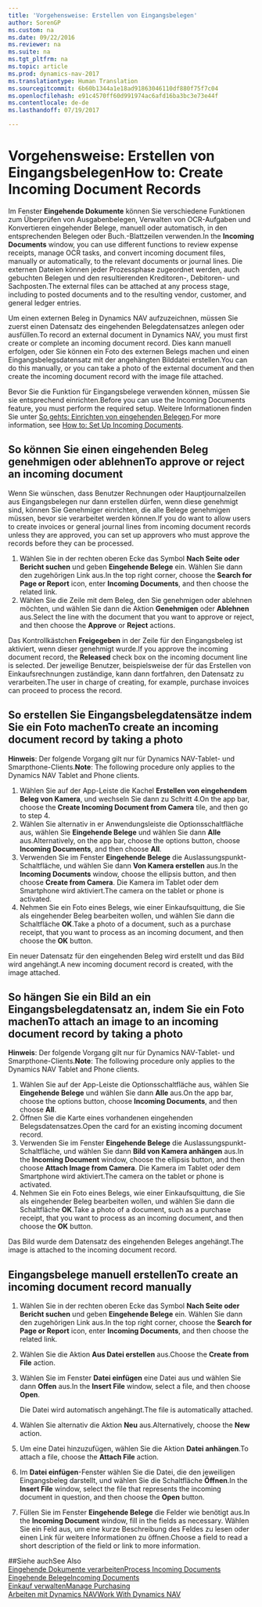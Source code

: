 ```yaml
---
title: 'Vorgehensweise: Erstellen von Eingangsbelegen'
author: SorenGP
ms.custom: na
ms.date: 09/22/2016
ms.reviewer: na
ms.suite: na
ms.tgt_pltfrm: na
ms.topic: article
ms.prod: dynamics-nav-2017
ms.translationtype: Human Translation
ms.sourcegitcommit: 6b60b1344a1e18ad91863046110df880f75f7c04
ms.openlocfilehash: e91c4570ff60d991974ac6afd16ba3bc3e73e44f
ms.contentlocale: de-de
ms.lasthandoff: 07/19/2017

---
```


# <a name="how-to-create-incoming-document-records"></a><span data-ttu-id="6c836-102">Vorgehensweise: Erstellen von Eingangsbelegen</span><span class="sxs-lookup"><span data-stu-id="6c836-102">How to: Create Incoming Document Records</span></span>
<span data-ttu-id="6c836-103">Im Fenster **Eingehende Dokumente** können Sie verschiedene Funktionen zum Überprüfen von Ausgabenbelegen, Verwalten von OCR-Aufgaben und Konvertieren eingehender Belege, manuell oder automatisch, in den entsprechenden Belegen oder Buch.-Blattzeilen verwenden.</span><span class="sxs-lookup"><span data-stu-id="6c836-103">In the **Incoming Documents** window, you can use different functions to review expense receipts, manage OCR tasks, and convert incoming document files, manually or automatically, to the relevant documents or journal lines.</span></span> <span data-ttu-id="6c836-104">Die externen Dateien können jeder Prozessphase zugeordnet werden, auch gebuchten Belegen und den resultierenden Kreditoren-, Debitoren- und Sachposten.</span><span class="sxs-lookup"><span data-stu-id="6c836-104">The external files can be attached at any process stage, including to posted documents and to the resulting vendor, customer, and general ledger entries.</span></span>

<span data-ttu-id="6c836-105">Um einen externen Beleg in Dynamics NAV aufzuzeichnen, müssen Sie zuerst einen Datensatz des eingehenden Belegdatensatzes anlegen oder ausfüllen.</span><span class="sxs-lookup"><span data-stu-id="6c836-105">To record an external document in Dynamics NAV, you must first create or complete an incoming document record.</span></span> <span data-ttu-id="6c836-106">Dies kann manuell erfolgen, oder Sie können ein Foto des externen Belegs machen und einen Eingangsbelegsdatensatz mit der angehängten Bilddatei erstellen.</span><span class="sxs-lookup"><span data-stu-id="6c836-106">You can do this manually, or you can take a photo of the external document and then create the incoming document record with the image file attached.</span></span>

<span data-ttu-id="6c836-107">Bevor Sie die Funktion für Eingangsbelege verwenden können, müssen Sie sie entsprechend einrichten.</span><span class="sxs-lookup"><span data-stu-id="6c836-107">Before you can use the Incoming Documents feature, you must perform the required setup.</span></span> <span data-ttu-id="6c836-108">Weitere Informationen finden Sie unter [So gehts: Einrichten von eingehenden Belegen](across-how-setup-income-documents.md).</span><span class="sxs-lookup"><span data-stu-id="6c836-108">For more information, see [How to: Set Up Incoming Documents](across-how-setup-income-documents.md).</span></span>

## <a name="to-approve-or-reject-an-incoming-document"></a><span data-ttu-id="6c836-109">So können Sie einen eingehenden Beleg genehmigen oder ablehnen</span><span class="sxs-lookup"><span data-stu-id="6c836-109">To approve or reject an incoming document</span></span>
<span data-ttu-id="6c836-110">Wenn Sie wünschen, dass Benutzer Rechnungen oder Hauptjournalzeilen aus Eingangsbelegen nur dann erstellen dürfen, wenn diese genehmigt sind, können Sie Genehmiger einrichten, die alle Belege genehmigen müssen, bevor sie verarbeitet werden können.</span><span class="sxs-lookup"><span data-stu-id="6c836-110">If you do want to allow users to create invoices or general journal lines from incoming document records unless they are approved, you can set up approvers who must approve the records before they can be processed.</span></span>

1. <span data-ttu-id="6c836-111">Wählen Sie in der rechten oberen Ecke das Symbol **Nach Seite oder Bericht suchen** und geben **Eingehende Belege** ein. Wählen Sie dann den zugehörigen Link aus.</span><span class="sxs-lookup"><span data-stu-id="6c836-111">In the top right corner, choose the **Search for Page or Report** icon, enter **Incoming Documents**, and then choose the related link.</span></span>
2. <span data-ttu-id="6c836-112">Wählen Sie die Zeile mit dem Beleg, den Sie genehmigen oder ablehnen möchten, und wählen Sie dann die Aktion **Genehmigen** oder **Ablehnen** aus.</span><span class="sxs-lookup"><span data-stu-id="6c836-112">Select the line with the document that you want to approve or reject, and then choose the **Approve** or **Reject** actions.</span></span>

<span data-ttu-id="6c836-113">Das Kontrollkästchen **Freigegeben** in der Zeile für den Eingangsbeleg ist aktiviert, wenn dieser genehmigt wurde.</span><span class="sxs-lookup"><span data-stu-id="6c836-113">If you approve the incoming document record, the **Released** check box on the incoming document line is selected.</span></span> <span data-ttu-id="6c836-114">Der jeweilige Benutzer, beispielsweise der für das Erstellen von Einkaufsrechnungen zuständige, kann dann fortfahren, den Datensatz zu verarbeiten.</span><span class="sxs-lookup"><span data-stu-id="6c836-114">The user in charge of creating, for example, purchase invoices can proceed to process the record.</span></span>

## <a name="to-create-an-incoming-document-record-by-taking-a-photo"></a><span data-ttu-id="6c836-115">So erstellen Sie Eingangsbelegdatensätze indem Sie ein Foto machen</span><span class="sxs-lookup"><span data-stu-id="6c836-115">To create an incoming document record by taking a photo</span></span>
<span data-ttu-id="6c836-116">**Hinweis**: Der folgende Vorgang gilt nur für Dynamics NAV-Tablet- und Smarpthone-Clients.</span><span class="sxs-lookup"><span data-stu-id="6c836-116">**Note**: The following procedure only applies to the Dynamics NAV Tablet and Phone clients.</span></span>

1. <span data-ttu-id="6c836-117">Wählen Sie auf der App-Leiste die Kachel **Erstellen von eingehendem Beleg von Kamera**, und wechseln Sie dann zu Schritt 4.</span><span class="sxs-lookup"><span data-stu-id="6c836-117">On the app bar, choose the **Create Incoming Document from Camera** tile, and then go to step 4.</span></span>
2. <span data-ttu-id="6c836-118">Wählen Sie alternativ in er Anwendungsleiste die Optionsschaltfläche aus, wählen Sie **Eingehende Belege** und wählen Sie dann **Alle** aus.</span><span class="sxs-lookup"><span data-stu-id="6c836-118">Alternatively, on the app bar, choose the options button, choose **Incoming Documents**, and then choose **All**.</span></span>
3. <span data-ttu-id="6c836-119">Verwenden Sie im Fenster **Eingehende Belege** die Auslassungspunkt-Schaltfläche, und wählen Sie dann **Von Kamera erstellen** aus.</span><span class="sxs-lookup"><span data-stu-id="6c836-119">In the **Incoming Documents** window, choose the ellipsis button, and then choose **Create from Camera**.</span></span> <span data-ttu-id="6c836-120">Die Kamera im Tablet oder dem Smartphone wird aktiviert.</span><span class="sxs-lookup"><span data-stu-id="6c836-120">The camera on the tablet or phone is activated.</span></span>
4. <span data-ttu-id="6c836-121">Nehmen Sie ein Foto eines Belegs, wie einer Einkaufsquittung, die Sie als eingehender Beleg bearbeiten wollen, und wählen Sie dann die Schaltfläche **OK**.</span><span class="sxs-lookup"><span data-stu-id="6c836-121">Take a photo of a document, such as a purchase receipt, that you want to process as an incoming document, and then choose the **OK** button.</span></span>

<span data-ttu-id="6c836-122">Ein neuer Datensatz für den eingehenden Beleg wird erstellt und das Bild wird angehängt.</span><span class="sxs-lookup"><span data-stu-id="6c836-122">A new incoming document record is created, with the image attached.</span></span>

## <a name="to-attach-an-image-to-an-incoming-document-record-by-taking-a-photo"></a><span data-ttu-id="6c836-123">So hängen Sie ein Bild an ein Eingangsbelegdatensatz an, indem Sie ein Foto machen</span><span class="sxs-lookup"><span data-stu-id="6c836-123">To attach an image to an incoming document record by taking a photo</span></span>
<span data-ttu-id="6c836-124">**Hinweis**: Der folgende Vorgang gilt nur für Dynamics NAV-Tablet- und Smarpthone-Clients.</span><span class="sxs-lookup"><span data-stu-id="6c836-124">**Note**: The following procedure only applies to the Dynamics NAV Tablet and Phone clients.</span></span>

1. <span data-ttu-id="6c836-125">Wählen Sie auf der App-Leiste die Optionsschaltfläche aus, wählen Sie **Eingehende Belege** und wählen Sie dann **Alle** aus.</span><span class="sxs-lookup"><span data-stu-id="6c836-125">On the app bar, choose the options button, choose **Incoming Documents**, and then choose **All**.</span></span>
2. <span data-ttu-id="6c836-126">Öffnen Sie die Karte eines vorhandenen eingehenden Belegsdatensatzes.</span><span class="sxs-lookup"><span data-stu-id="6c836-126">Open the card for an existing incoming document record.</span></span>
3. <span data-ttu-id="6c836-127">Verwenden Sie im Fenster **Eingehende Belege** die Auslassungspunkt-Schaltfläche, und wählen Sie dann **Bild von Kamera anhängen** aus.</span><span class="sxs-lookup"><span data-stu-id="6c836-127">In the **Incoming Document** window, choose the ellipsis button, and then choose **Attach Image from Camera**.</span></span> <span data-ttu-id="6c836-128">Die Kamera im Tablet oder dem Smartphone wird aktiviert.</span><span class="sxs-lookup"><span data-stu-id="6c836-128">The camera on the tablet or phone is activated.</span></span>
4. <span data-ttu-id="6c836-129">Nehmen Sie ein Foto eines Belegs, wie einer Einkaufsquittung, die Sie als eingehender Beleg bearbeiten wollen, und wählen Sie dann die Schaltfläche **OK**.</span><span class="sxs-lookup"><span data-stu-id="6c836-129">Take a photo of a document, such as a purchase receipt, that you want to process as an incoming document, and then choose the **OK** button.</span></span>

<span data-ttu-id="6c836-130">Das Bild wurde dem Datensatz des eingehenden Beleges angehängt.</span><span class="sxs-lookup"><span data-stu-id="6c836-130">The image is attached to the incoming document record.</span></span>

## <a name="to-create-an-incoming-document-record-manually"></a><span data-ttu-id="6c836-131">Eingangsbelege manuell erstellen</span><span class="sxs-lookup"><span data-stu-id="6c836-131">To create an incoming document record manually</span></span>
1. <span data-ttu-id="6c836-132">Wählen Sie in der rechten oberen Ecke das Symbol **Nach Seite oder Bericht suchen** und geben **Eingehende Belege** ein. Wählen Sie dann den zugehörigen Link aus.</span><span class="sxs-lookup"><span data-stu-id="6c836-132">In the top right corner, choose the **Search for Page or Report** icon, enter **Incoming Documents**, and then choose the related link.</span></span>
2. <span data-ttu-id="6c836-133">Wählen Sie die Aktion **Aus Datei erstellen** aus.</span><span class="sxs-lookup"><span data-stu-id="6c836-133">Choose the **Create from File** action.</span></span>  
3. <span data-ttu-id="6c836-134">Wählen Sie im Fenster **Datei einfügen** eine Datei aus und wählen Sie dann **Offen** aus.</span><span class="sxs-lookup"><span data-stu-id="6c836-134">In the **Insert File** window, select a file, and then choose **Open**.</span></span>

    <span data-ttu-id="6c836-135">Die Datei wird automatisch angehängt.</span><span class="sxs-lookup"><span data-stu-id="6c836-135">The file is automatically attached.</span></span>
4. <span data-ttu-id="6c836-136">Wählen Sie alternativ die Aktion **Neu** aus.</span><span class="sxs-lookup"><span data-stu-id="6c836-136">Alternatively, choose the **New** action.</span></span>
5. <span data-ttu-id="6c836-137">Um eine Datei hinzuzufügen, wählen Sie die Aktion **Datei anhängen**.</span><span class="sxs-lookup"><span data-stu-id="6c836-137">To attach a file, choose the **Attach File** action.</span></span>
6. <span data-ttu-id="6c836-138">Im **Datei einfügen**-Fenster wählen Sie die Datei, die den jeweiligen Eingangsbeleg darstellt, und wählen Sie die Schaltfläche **Öffnen**.</span><span class="sxs-lookup"><span data-stu-id="6c836-138">In the **Insert File** window, select the file that represents the incoming document in question, and then choose the **Open** button.</span></span>
7. <span data-ttu-id="6c836-139">Füllen Sie im Fenster **Eingehende Belege** die Felder wie benötigt aus.</span><span class="sxs-lookup"><span data-stu-id="6c836-139">In the **Incoming Document** window, fill in the fields as necessary.</span></span> <span data-ttu-id="6c836-140">Wählen Sie ein Feld aus, um eine kurze Beschreibung des Feldes zu lesen oder einen Link für weitere Informationen zu öffnen.</span><span class="sxs-lookup"><span data-stu-id="6c836-140">Choose a field to read a short description of the field or link to more information.</span></span>

##<a name="see-also"></a><span data-ttu-id="6c836-141">Siehe auch</span><span class="sxs-lookup"><span data-stu-id="6c836-141">See Also</span></span>  
[<span data-ttu-id="6c836-142">Eingehende Dokumente verarbeiten</span><span class="sxs-lookup"><span data-stu-id="6c836-142">Process Incoming Documents</span></span>](across-process-income-documents.md)  
[<span data-ttu-id="6c836-143">Eingehende Belege</span><span class="sxs-lookup"><span data-stu-id="6c836-143">Incoming Documents</span></span>](across-income-documents.md)  
[<span data-ttu-id="6c836-144">Einkauf verwalten</span><span class="sxs-lookup"><span data-stu-id="6c836-144">Manage Purchasing</span></span>](purchasing-manage-purchasing.md)  
[<span data-ttu-id="6c836-145">Arbeiten mit Dynamics NAV</span><span class="sxs-lookup"><span data-stu-id="6c836-145">Work With Dynamics NAV</span></span>](ui-work-product.md)

